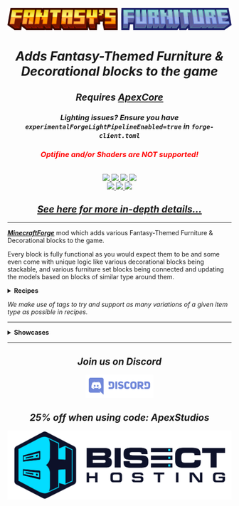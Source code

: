 <center>

<a href="https://apexstudios.dev/fantasys-furniture"><img src="https://raw.githubusercontent.com/ApexStudios-Dev/.github/fe65da64a0bf387f9a8e6ca99baae5091a702403/assets/minecraft/fantasyfurniture_banner.svg"></a>

<h1><i><b>Adds Fantasy-Themed Furniture & Decorational blocks to the game</b></i></h1>
<h2><i>Requires <a href="https://modrinth.com/mod/apexcore"><b>ApexCore</b></a></i></h2>
<h3><i>Lighting issues? Ensure you have <code>experimentalForgeLightPipelineEnabled=true</code> in <code>forge-client.toml</code></i></h3>
<div style="color:red"><h3><i><b>Optifine</b> and/or <b>Shaders</b> are <b>NOT</b> supported!</i></h3></div>
<br>

<a href="https://github.com/ApexStudios-Dev/FantasyFurniture">
	<img src="https://img.shields.io/github/license/ApexStudios-Dev/FantasyFurniture?style=flat-square"></img>
	<img src="https://img.shields.io/github/v/tag/ApexStudios-Dev/FantasyFurniture?sort=semver&style=flat-square"></img>
	<img src="https://img.shields.io/github/v/release/ApexStudios-Dev/FantasyFurniture?display_name=release&sort=semver&style=flat-square"></img>
	<img src="https://img.shields.io/github/workflow/status/ApexStudios-Dev/FantasyFurniture/release?style=flat-square"></img>
</a>
<br>
<a href="https://modrinth.com/mod/fantasy-furniture">
	<img src="https://img.shields.io/modrinth/dt/A0nfCqYw?style=flat-square"></img>
</a>
<a href="https://www.curseforge.com/minecraft/mc-mods/fantasys-furniture">
	<img src="https://cf.way2muchnoise.eu/short_579564_downloads.svg?badge_style=flat"></img>
	<img src="https://cf.way2muchnoise.eu/versions/579564.svg?badge_style=flat"></img>
</a>

<br>
<h2><i><a href="https://www.apexstudios.dev/fantasys-furniture"><b>See here for more in-depth details...</b></a></i></h2>

</center>

---

<p>

[_**MinecraftForge**_](https://minecraftforge.net/) mod which adds various Fantasy-Themed Furniture & Decorational blocks to the game.

Every block is fully functional as you would expect them to be and some even come with unique logic like
various decorational blocks being stackable, and various furniture set blocks being connected and updating the models based on blocks of similar type around them.

<details>

<summary><b>Recipes</b></summary>

<img src="https://github.com/ApexStudios-Dev/.github/blob/master/assets/minecraft/furniture_station_recipe.png?raw=true" width=25%></img>

<img src="https://github.com/ApexStudios-Dev/.github/blob/master/assets/minecraft/furniture_station_recipes.gif?raw=true" width=25%></img>

</details>

_We make use of tags to try and support as many variations of a given item type as possible in recipes._

</p>

---

<details>

<summary><b>Showcases</b></summary>

_**Top Amazing & Cute Minecraft Mods for java 1.19 + 1.18 You Need To Download!** | Timecode: [**1:35**](https://youtu.be/gWd7OGqZHcI?t=95)_

<iframe width="560" height="315" src="https://www.youtube.com/embed/gWd7OGqZHcI" title="YouTube video player" frameborder="0" allow="accelerometer; autoplay; clipboard-write; encrypted-media; gyroscope; picture-in-picture" allowfullscreen></iframe>

---

_**BEST 14 New Amazing Mods for Forge & Fabric 1.19 & 1.18.2 Minecraft! - June 2022** | Timecode: [**2:50**](https://youtu.be/GoiH0xyXWEA?t=170)_

<iframe width="560" height="315" src="https://www.youtube.com/embed/GoiH0xyXWEA" title="YouTube video player" frameborder="0" allow="accelerometer; autoplay; clipboard-write; encrypted-media; gyroscope; picture-in-picture" allowfullscreen></iframe>

---

_**Fantasy's Furniture Mod for Minecraft 1.16.5**_

<iframe width="560" height="315" src="https://www.youtube.com/embed/lqytU_ION4c" title="YouTube video player" frameborder="0" allow="accelerometer; autoplay; clipboard-write; encrypted-media; gyroscope; picture-in-picture" allowfullscreen></iframe>

</details>

---

<center>

## _Join us on **Discord**_

<a href="https://discord.apexstudios.dev/"><img src="https://raw.githubusercontent.com/ApexStudios-Dev/.github/fe65da64a0bf387f9a8e6ca99baae5091a702403/assets/third_party/discord_banner.svg" width=30%></a>


## _25% off when using code: **ApexStudios**_

<a href="https://www.bisecthosting.com/apexstudios"><img src="https://github.com/ApexStudios-Dev/.github/blob/master/assets/third_party/bisect_hosting.png?raw=true"></a>
</center>